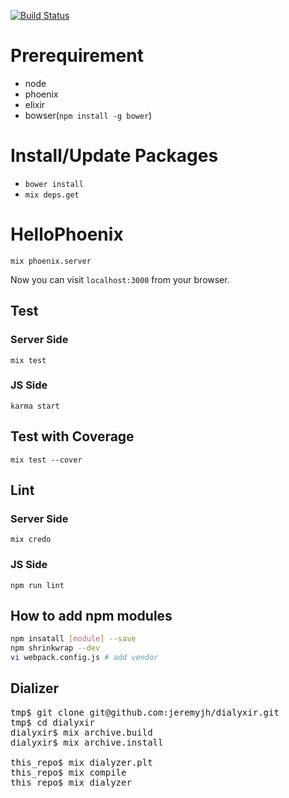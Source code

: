 
[![Build Status](https://secure.travis-ci.org/ndruger/hello_phoenix.png?branch=master)](http://travis-ci.org/ndruger/hello_phoenix)

# Prerequirement

- node
- phoenix
- elixir
- bowser(`npm install -g bower`)

# Install/Update Packages

- `bower install`
- `mix deps.get`

# HelloPhoenix

`mix phoenix.server`

Now you can visit `localhost:3000` from your browser.

## Test

### Server Side

`mix test`

### JS Side

`karma start`

## Test with Coverage

`mix test --cover`

## Lint

### Server Side

`mix credo`

### JS Side

`npm run lint`

## How to add npm modules

```bash
npm insatall [module] --save
npm shrinkwrap --dev
vi webpack.config.js # add vendor
```

## Dializer

<pre>
tmp$ git clone git@github.com:jeremyjh/dialyxir.git
tmp$ cd dialyxir
dialyxir$ mix archive.build
dialyxir$ mix archive.install

this_repo$ mix dialyzer.plt
this_repo$ mix compile
this_repo$ mix dialyzer
</pre>
